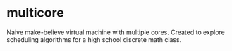 multicore
=========

Naive make-believe virtual machine with multiple cores. Created to explore scheduling algorithms for a high school discrete math class.
